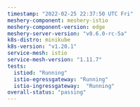 ```yaml
---
timestamp: "2022-02-25 22:37:50 UTC Fri"
meshery-component: meshery-istio
meshery-component-version: edge
meshery-server-version: "v0.6.0-rc-5a"
k8s-distro: minikube
k8s-version: "v1.20.1"
service-mesh: istio
service-mesh-version: "1.11.7"
tests:
  istiod: "Running"
  istio-egressgateway: "Running"
  istio-ingressgateway:  "Running"
overall-status: "passing"
---
```

